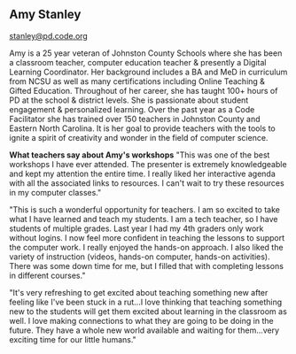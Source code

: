 ## Amy Stanley

[stanley@pd.code.org](mailto:stanley@pd.code.org)

Amy is a 25 year veteran of Johnston County Schools where she has been a classroom teacher, computer education teacher & presently a Digital Learning Coordinator. Her background includes a BA and MeD in curriculum from NCSU as well as many certifications including Online Teaching & Gifted Education. Throughout of her career, she has taught 100+ hours of PD at the school & district levels.  She is passionate about student engagement & personalized learning. Over the past year as a Code Facilitator she has trained over 150 teachers in Johnston County and Eastern North Carolina.  It is her goal to provide teachers with the tools to ignite a spirit of creativity and wonder in the field of computer science.   

**What teachers say about Amy's workshops**
"This was one of the best workshops I have ever attended. The presenter is extremely knowledgeable and kept my attention the entire time. I really liked her interactive agenda with all the associated links to resources. I can't wait to try these resources in my computer classes."

"This is such a wonderful opportunity for teachers. I am so excited to take what I have learned and teach my students. I am a tech teacher, so I have students of multiple grades. Last year I had my 4th graders only work without logins. I now feel more confident in teaching the lessons to support the computer work. I really enjoyed the hands-on approach. I also liked the variety of instruction (videos, hands-on computer, hands-on activities). There was some down time for me, but I filled that with completing lessons in different courses."

"It's very refreshing to get excited about teaching something new after feeling like I've been stuck in a rut...I love thinking that teaching something new to the students will get them excited about learning in the classroom as well. I love making connections to what they are going to be doing in the future. They have a whole new world available and waiting for them...very exciting time for our little humans."
